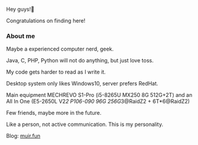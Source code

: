Hey guys!👋

Congratulations on finding here!

### About me
Maybe a experienced computer nerd, geek.

Java, C, PHP, Python will not do anything, but just love toss.

My code gets harder to read as I write it.

Desktop system only likes Windows10, server prefers RedHat.

Main equipment MECHREVO S1-Pro (i5-8265U MX250 8G 512G+2T) and an All In One (E5-2650L V2*2 P106-090 96G 256G*3@RaidZ2 + 6T*6@RaidZ2)

Few friends, maybe more in the future.

Like a person, not active communication. This is my personality.

Blog: [muir.fun](https://muir.fun)